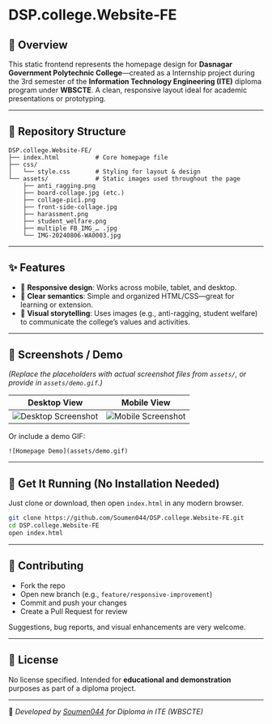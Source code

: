 # DSP.college.Website‑FE

## 📖 Overview

This static frontend represents the homepage design for **Dasnagar Government Polytechnic College**—created as a Internship project during the 3rd semester of the **Information Technology Engineering (ITE)** diploma program under **WBSCTE**. A clean, responsive layout ideal for academic presentations or prototyping.

---

## 📂 Repository Structure

```
DSP.college.Website‑FE/
├── index.html          # Core homepage file
├── css/
│   └── style.css       # Styling for layout & design
└── assets/             # Static images used throughout the page
    ├── anti_ragging.png
    ├── board‑collage.jpg (etc.)
    ├── collage‑pic1.png
    ├── front‑side‑collage.jpg
    ├── harassment.png
    ├── student_welfare.png
    ├── multiple FB_IMG_… .jpg
    └── IMG‑20240806‑WA0003.jpg
```

---

## ✨ Features

- 📱 **Responsive design**: Works across mobile, tablet, and desktop.
- 🧩 **Clear semantics**: Simple and organized HTML/CSS—great for learning or extension.
- 🎨 **Visual storytelling**: Uses images (e.g., anti-ragging, student welfare) to communicate the college’s values and activities.

---

## 📸 Screenshots / Demo

*(Replace the placeholders with actual screenshot files from `assets/`, or provide in `assets/demo.gif`.)*

| Desktop View                     | Mobile View                      |
|----------------------------------|----------------------------------|
| ![Desktop Screenshot](assets/desktop-screenshot.png) | ![Mobile Screenshot](assets/mobile-screenshot.png) |

Or include a demo GIF:

```
![Homepage Demo](assets/demo.gif)
```

---

## 🚀 Get It Running (No Installation Needed)

Just clone or download, then open `index.html` in any modern browser.

```bash
git clone https://github.com/Soumen044/DSP.college.Website-FE.git
cd DSP.college.Website-FE
open index.html
```

---

## 🤝 Contributing

- Fork the repo
- Open new branch (e.g., `feature/responsive-improvement`)
- Commit and push your changes
- Create a Pull Request for review

Suggestions, bug reports, and visual enhancements are very welcome.

---

## 📜 License

No license specified. Intended for **educational and demonstration** purposes as part of a diploma project.

---

🔹 *Developed by [Soumen044](https://github.com/Soumen044) for Diploma in ITE (WBSCTE)*  
